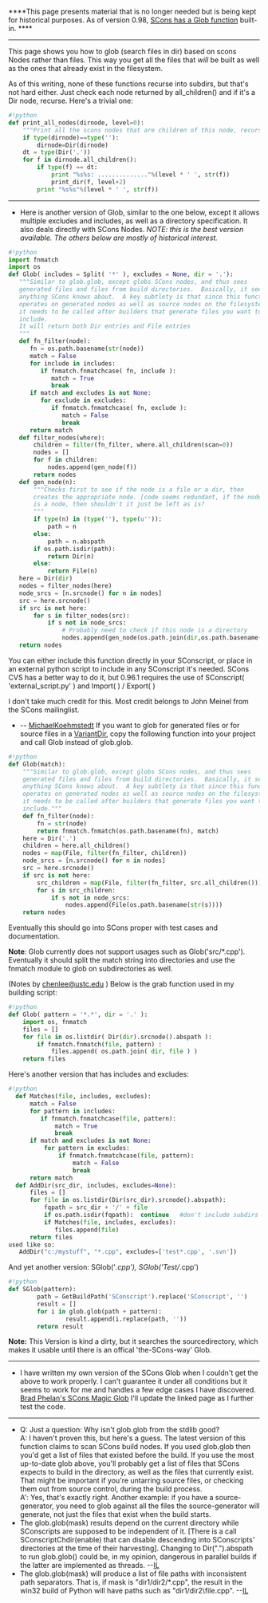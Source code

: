 
****This page presents material that is no longer needed but is being kept for historical purposes.  As of version 0.98, [SCons has a Glob function](http://www.scons.org/doc/1.2.0/HTML/scons-user/x489.html) built-in. **** 



---

 

This page shows you how to glob (search files in dir) based on scons Nodes rather than files.  This way you get all the files that _will_ be built as well as the ones that already exist in the filesystem. 

As of this writing, none of these functions recurse into subdirs, but that's not hard either.  Just check each node returned by all_children() and if it's a Dir node, recurse.  Here's a trivial one: 


```python
#!python
def print_all_nodes(dirnode, level=0):
    """Print all the scons nodes that are children of this node, recursively."""
    if type(dirnode)==type(''):
        dirnode=Dir(dirnode)
    dt = type(Dir('.'))
    for f in dirnode.all_children():
        if type(f) == dt:
            print "%s%s: .............."%(level * ' ', str(f))
            print_dir(f, level+2)
        print "%s%s"%(level * ' ', str(f))
```


---

 

* Here is another version of Glob, similar to the one below, except it allows multiple excludes and includes, as well as a directory specification. It also deals directly with SCons Nodes. 
_NOTE: this is the best version available.  The others below are mostly of historical interest._ 


```python
#!python
import fnmatch
import os
def Glob( includes = Split( '*' ), excludes = None, dir = '.'):
   """Similar to glob.glob, except globs SCons nodes, and thus sees
   generated files and files from build directories.  Basically, it sees
   anything SCons knows about.  A key subtlety is that since this function
   operates on generated nodes as well as source nodes on the filesystem,
   it needs to be called after builders that generate files you want to
   include.
   It will return both Dir entries and File entries
   """
   def fn_filter(node):
      fn = os.path.basename(str(node))
      match = False
      for include in includes:
         if fnmatch.fnmatchcase( fn, include ):
            match = True
            break
      if match and excludes is not None:
         for exclude in excludes:
            if fnmatch.fnmatchcase( fn, exclude ):
               match = False
               break
      return match
   def filter_nodes(where):
       children = filter(fn_filter, where.all_children(scan=0))
       nodes = []
       for f in children:
           nodes.append(gen_node(f))
       return nodes
   def gen_node(n):
       """Checks first to see if the node is a file or a dir, then
       creates the appropriate node. [code seems redundant, if the node
       is a node, then shouldn't it just be left as is?
       """
       if type(n) in (type(''), type(u'')):
           path = n
       else:
           path = n.abspath
       if os.path.isdir(path):
           return Dir(n)
       else:
           return File(n)
   here = Dir(dir)
   nodes = filter_nodes(here)
   node_srcs = [n.srcnode() for n in nodes]
   src = here.srcnode()
   if src is not here:
       for s in filter_nodes(src):
           if s not in node_srcs:
               # Probably need to check if this node is a directory
               nodes.append(gen_node(os.path.join(dir,os.path.basename(str(s)))))
   return nodes
```
You can either include this function directly in your SConscript, or place in an external python script to include in any SConscript it's needed. SCons CVS has a better way to do it, but 0.96.1 requires the use of SConscript( 'external_script.py' ) and Import( ) / Export( ) 

I don't take much credit for this. Most credit belongs to John Meinel from the SCons mailinglist. 

* -- [MichaelKoehmstedt](MichaelKoehmstedt) 
If you want to glob for generated files or for source files in a [VariantDir](VariantDir), copy the following function into your project and call Glob instead of glob.glob. 


```python
#!python
def Glob(match):
    """Similar to glob.glob, except globs SCons nodes, and thus sees
    generated files and files from build directories.  Basically, it sees
    anything SCons knows about.  A key subtlety is that since this function
    operates on generated nodes as well as source nodes on the filesystem,
    it needs to be called after builders that generate files you want to
    include."""
    def fn_filter(node):
        fn = str(node)
        return fnmatch.fnmatch(os.path.basename(fn), match)
    here = Dir('.')
    children = here.all_children()
    nodes = map(File, filter(fn_filter, children))
    node_srcs = [n.srcnode() for n in nodes]
    src = here.srcnode()
    if src is not here:
        src_children = map(File, filter(fn_filter, src.all_children()))
        for s in src_children:
            if s not in node_srcs:
                nodes.append(File(os.path.basename(str(s))))
    return nodes
```
Eventually this should go into SCons proper with test cases and documentation. 

**Note**: Glob currently does not support usages such as Glob('src/*.cpp').  Eventually it should split the match string into directories and use the fnmatch module to glob on subdirectories as well. 

(Notes by [chenlee@ustc.edu](mailto:chenlee@ustc.edu) ) Below is the grab function used in my building script: 


```python
#!python
def Glob( pattern = '*.*', dir = '.' ):
    import os, fnmatch
    files = []
    for file in os.listdir( Dir(dir).srcnode().abspath ):
        if fnmatch.fnmatch(file, pattern) :
            files.append( os.path.join( dir, file ) )
    return files
```
Here's another version that has includes and excludes: 


```python
#!python
  def Matches(file, includes, excludes):
      match = False
      for pattern in includes:
         if fnmatch.fnmatchcase(file, pattern):
             match = True
             break
      if match and excludes is not None:
          for pattern in excludes:
              if fnmatch.fnmatchcase(file, pattern):
                  match = False
                  break
      return match
  def AddDir(src_dir, includes, excludes=None):
      files = []
      for file in os.listdir(Dir(src_dir).srcnode().abspath):
          fqpath = src_dir + '/' + file
          if os.path.isdir(fqpath):  continue   #don't include subdirs
          if Matches(file, includes, excludes):
             files.append(file)
      return files
used like so:
   AddDir("c:/mystuff", "*.cpp", excludes=['test*.cpp', '.svn'])
```
And yet another version: SGlob('*.cpp'), SGlob('Test/*.cpp') 


```python
#!python
def SGlob(pattern):
        path = GetBuildPath('SConscript').replace('SConscript', '')
        result = []
        for i in glob.glob(path + pattern):
                result.append(i.replace(path, ''))
        return result
```
**Note:** This Version is kind a dirty, but it searches the sourcedirectory, which makes it usable until there is an offical 'the-SCons-way' Glob. 



---

 

* I have written my own version of the SCons Glob when I couldn't get the above to work properly. I can't guarantee it under all conditions but it seems to work for me and handles a few edge cases I have discovered. [Brad Phelan's SCons Magic Glob](http://xtargets.com/snippets/posts/show/76) I'll update the linked page as I further test the code. 


---

 

* Q: Just a question: Why isn't glob.glob from the stdlib good?  
 A: I haven't proven this, but here's a guess. The latest version of this function claims to scan SCons build nodes. If you used glob.glob then you'd get a list of files that existed before the build. If you use the most up-to-date glob above, you'll probably get a list of files that SCons expects to build in the directory, as well as the files that currently exist. That might be important if you're untarring source files, or checking them out from source control, during the build process.  
 A': Yes, that's exactly right.  Another example: if you have a source-generator, you need to glob against all the files the source-generator will generate, not just the files that exist when the build starts. 
* The glob.glob(mask) results depend on the current directory while SConscripts are supposed to be independent of it.  [There is a call SConscriptChdir(enable) that can disable descending into SConscripts' directories at the time of their harvesting].  Changing to Dir(".").abspath to run glob.glob() could be, in my opinion, dangerous in parallel builds if the latter are implemented as threads.  --[IL](IlguizLatypov) 
* The glob.glob(mask) will produce a list of file paths with inconsistent path separators.  That is, if mask is "dir1/dir2/*.cpp", the result in the win32 build of Python will have paths such as "dir1/dir2\\file.cpp".  --[IL](IlguizLatypov) 
